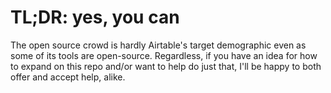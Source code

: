# TL;DR: yes, you can

The open source crowd is hardly Airtable's target demographic even as some of its tools are open-source. Regardless, if you have an idea for how to expand on this repo and/or want to help do just that, I'll be happy to both offer and accept help, alike.
